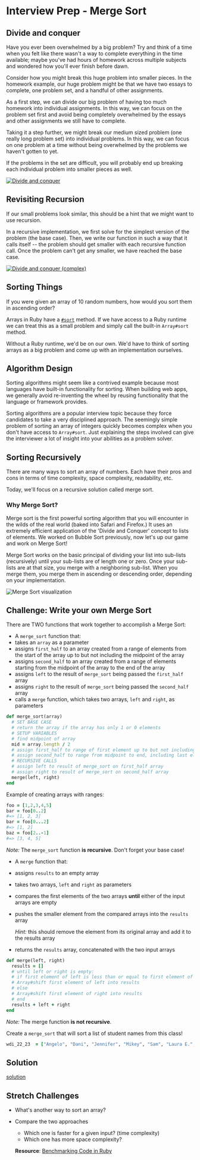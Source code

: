 # Interview Prep - Merge Sort

## Divide and conquer

Have you ever been overwhelmed by a big problem? Try and think of a time when you felt like there wasn't a way to complete everything in the time available; maybe you've had hours of homework across multiple subjects and wondered how you'll ever finish before dawn.

Consider how you might break this huge problem into smaller pieces. In the homework example, our huge problem might be that we have two essays to complete, one problem set, and a handful of other assignments.

As a first step, we can divide our big problem of having too much homework into individual assignments. In this way, we can focus on the problem set first and avoid being completely overwhelmed by the essays and other assignments we still have to complete.

Taking it a step further, we might break our medium sized problem (one really long problem set) into individual problems. In this way, we can focus on one problem at a time without being overwhelmed by the problems we haven't gotten to yet.

If the problems in the set are difficult, you will probably end up breaking each individual problem into smaller pieces as well.

[![Divide and conquer](https://s3.amazonaws.com/ka-cs-algorithms/divide_conquer_1_step.png)](https://www.khanacademy.org/computing/computer-science/algorithms/merge-sort/a/divide-and-conquer-algorithms)

## Revisiting Recursion

If our small problems look similar, this should be a hint that we might want to use recursion.

In a recursive implementation, we first solve for the simplest version of the problem (the base case). Then, we write our function in such a way that it calls itself -- the problem should get smaller with each recursive function call. Once the problem can't get any smaller, we have reached the base case.

[![Divide and conquer (complex)](https://s3.amazonaws.com/ka-cs-algorithms/divide_conquer_3_steps.png)](https://www.khanacademy.org/computing/computer-science/algorithms/merge-sort/a/divide-and-conquer-algorithms)

## Sorting Things

If you were given an array of 10 random numbers, how would you sort them in ascending order?

Arrays in Ruby have a [`#sort`](http://ruby-doc.org/core-2.2.0/Array.html#method-i-sort) method. If we have access to a Ruby runtime we can treat this as a small problem and simply call the built-in `Array#sort` method.

Without a Ruby runtime, we'd be on our own. We'd have to think of sorting arrays as a big problem and come up with an implementation ourselves.

## Algorithm Design

Sorting algorithms might seem like a contrived example because most languages have built-in functionality for sorting. When building web apps, we generally avoid re-inventing the wheel by reusing functionality that the language or framework provides.

Sorting algorithms are a popular interview topic because they force candidates to take a very disciplined approach. The seemingly simple problem of sorting an array of integers quickly becomes complex when you don't have access to `Array#sort`. Just explaining the steps involved can give the interviewer a lot of insight into your abilities as a problem solver.

## Sorting Recursively

There are many ways to sort an array of numbers. Each have their pros and cons in terms of time complexity, space complexity, readability, etc.

Today, we'll focus on a recursive solution called merge sort.

### Why Merge Sort?
Merge sort is the first powerful sorting algorithm that you will encounter in the wilds of the real world (baked into Safari and Firefox.)  It uses an extremely efficient application of the 'Divide and Conquer' concept to lists of elements.  We worked on Bubble Sort previously, now let's up our game and work on Merge Sort!

Merge Sort works on the basic principal of dividing your list into sub-lists (recursively) until your sub-lists are of length one or zero.  Once your sub-lists are at that size, you merge with a neighboring sub-list.  When you merge them, you merge them in ascending or descending order, depending on your implementation.  

![Merge Sort visualization](https://webdocs.cs.ualberta.ca/~holte/T26/Lecture6Fig6.gif)


## Challenge: Write your own Merge Sort

There are TWO functions that work together to accomplish a Merge Sort:

-  A `merge_sort` function that:
  - takes an `array` as a parameter
  - assigns `first_half` to an array created from a range of elements from the start of the array up to but not including the midpoint of the array
  - assigns `second_half` to an array created from a range of elements starting from the midpoint of the array to the end of the array
  - assigns `left` to the result of `merge_sort` being passed the `first_half` array
  - assigns `right` to the result of `merge_sort` being passed the `second_half` array
  - calls a `merge` function, which takes two arrays, `left` and `right`, as parameters

  ```ruby
  def merge_sort(array)
    # SET BASE CASE
    # return the array if the array has only 1 or 0 elements
    # SETUP VARIABLES
    # find midpoint of array
    mid = array.length / 2
    # assign first_half to range of first element up to but not including midpoint
    # assign second_half to range from midpoint to end, including last element
    # RECURSIVE CALLS
    # assign left to result of merge_sort on first_half array
    # assign right to result of merge_sort on second_half array
    merge(left, right)
  end
  ```

  Example of creating arrays with ranges:
  ```ruby
  foo = [1,2,3,4,5]
  bar = foo[0..2]
  #=> [1, 2, 3]
  bar = foo[0...2]
  #=> [1, 2]
  baz = foo[2..-1]
  #=> [3, 4, 5]
  ```

*Note:* The `merge_sort` function **is recursive**. Don't forget your base case!

-  A `merge` function that:
  - assigns `results` to an empty array
  - takes two arrays, `left` and `right` as parameters
  - compares the first elements of the two arrays **until** either of the input arrays are empty
  - pushes the smaller element from the compared arrays into the `results` array

    *Hint:* this should remove the element from its original array and add it to the results array
  - returns the `results` array, concatenated with the two input arrays

```ruby
def merge(left, right)
  results = []
  # until left or right is empty:
  # if first element of left is less than or equal to first element of right
  # Array#shift first element of left into results
  # else
  # Array#shift first element of right into results
  # end
  results + left + right
end
```

*Note:* The merge function **is not recursive**.

Create a `merge_sort` that will sort a list of student names from this class!

```ruby
wdi_22_23  = ["Angelo", "Dani", "Jennifer", "Mikey", "Sam", "Laura E.", "Chris", "Margaux", "Uriel", "Josh", "Francesca", "Racha", "Brian", "Jamey", "Laura b.", "Riley", "Matt", "Ling", "Annie", "John", "Meredith", "Breana", "Michael", "Brendan", "Vince", "Emily A.", "Jeehye", "Emily K.", "Jorge", "Eric", "Natasha", "Scot", "Zain", "Isom", "Noel", "Roy"]
```

## Solution
[solution](./merge_sort.rb)


## Stretch Challenges

  - What's another way to sort an array?
  - Compare the two approaches
    - Which one is faster for a given input? (time complexity)
    - Which one has more space complexity?

    **Resource**: [Benchmarking Code in Ruby](http://rubylearning.com/blog/2013/06/19/how-do-i-benchmark-ruby-code/)
